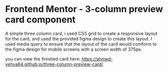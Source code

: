 # Frontend Mentor - 3-column preview card component

A simple three column card, i used CSS grid to create a responsive layout for the card, and used the provided figma design to create this layout. I used media query to ensure that the layout of the card would comform to the figma design for mobile screens with a screen width of 375px.

you can view the finished card here: https://ahmed-yehya84.github.io/three-column-preview-card/
